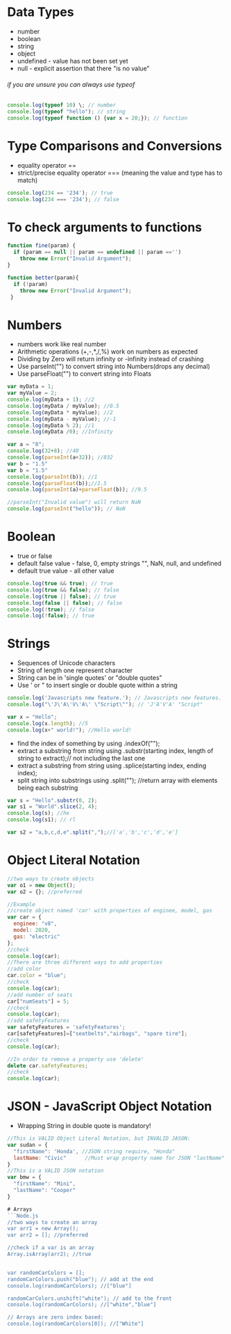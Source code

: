 # Data Types
* number
* boolean
* string
* object
* undefined - value has not been set yet
* null - explicit assertion that there "is no value"

###### if you are unsure you can always use typeof
```Node.js
console.log(typeof 10) \; // number
console.log(typeof "hello"); // string 
console.log(typeof function () {var x = 20;}); // function
```

# Type Comparisons and Conversions
* equality operator ==
* strict/precise equality operator === (meaning the value and type has to match)



```Node.js
console.log(234 == '234'); // true
console.log(234 === '234'); // false
```

# To check arguments to functions 
```Node.js
function fine(param) {
  if (param == null || param == undefined || param =='')
    throw new Error("Invalid Argument");
}

function better(param){
  if (!param)
    throw new Error("Invalid Argument");
 }
 ```
 
# Numbers
* numbers work like real number 
* Arithmetic operations (+,-,*,/,%) work on numbers as expected
* Dividing by Zero will return infinity or -infinity instead of crashing
* Use parseInt("") to convert string into Numbers(drops any decimal)
* Use parseFloat("") to convert string into Floats
```Node.js
var myData = 1; 
var myValue = 2; 
console.log(myData + 1); //2
console.log(myData / myValue); //0.5
console.log(myData * myValue); //2
console.log(myData - myValue); //-1
console.log(myData % 2); //1
console.log(myData /0); //Infinity

var a = "8";
console.log(32+8); //40
console.log(parseInt(a+32)); //832
var b = "1.5"
var b = "1.5"
console.log(parseInt(b)); //1
console.log(parseFloat(b));//1.5
console.log(parseInt(a)+parseFloat(b)); //9.5

//parseInt("Invalid value") will return NaN
console.log(parseInt("hello")); // NaN
```

# Boolean
* true or false
* default false value - false, 0, empty strings "", NaN, null, and undefined 
* default true value - all other value
```Node.js
console.log(true && true); // true 
console.log(true && false); // false 
console.log(true || false); // true 
console.log(false || false); // false 
console.log(!true); // false 
console.log(!false); // true 
```

# Strings 
* Sequences of Unicode characters
* String of length one represent character
* String can be in 'single quotes' or "double quotes"
* Use \' or \" to insert single or double quote within a string
```Node.js
console.log('Javascripts new feature.'); // Javascripts new features.
console.log("\'J\'A\'V\'A\' \"Script\""); // 'J'A'V'A' "Script"

var x = "Hello";
console.log(x.length); //5
console.log(x+" world!"); //Hello world!
```
* find the index of something by using .indexOf("");
* extract a substring from string using .substr(starting index, length of string to extract);// not including the last one
* extract a substring from string using .splice(starting index, ending index);
* split string into substrings using .split(""); //return array with elements being each substring
```Node.js
var s = "Hello".substr(0, 2);
var s1 = "World".slice(2, 4);
console.log(s); //he
console.log(s1); // rl

var s2 = "a,b,c,d,e".split(",");//['a','b','c','d','e']
```

# Object Literal Notation
```Node.js
//two ways to create objects
var o1 = new Object();
var o2 = {}; //preferred

//Example
//create object named 'car' with properties of enginee, model, gas
var car = {
  enginee: "v8",
  model: 2020,
  gas: "electric"
};
//check
console.log(car);
//There are three different ways to add properties
//add color
car.color = "blue";
//check
console.log(car);
//add number of seats
car["numSeats"] = 5;
//check
console.log(car);
//add safetyFeatures
var safetyFeatures = 'safetyFeatures';
car[safetyFeatures]=["seatbelts","airbags", "spare tire"];
//check
console.log(car);

//In order to remove a property use 'delete'
delete car.safetyFeatures;
//check
console.log(car);
```

# JSON - JavaScript Object Notation 
* Wrapping String in double quote is mandatory!
```Node.js
//This is VALID Object Literal Notation, but INVALID JASON:
var sudan = {
  "firstName": 'Honda', //JSON string require, "Honda"
  lastName: "Civic"      //Must wrap property name for JSON "lastName"
}
//This is a VALID JSON notation
var bmw = {
  "firstName": "Mini",
  "lastName": "Cooper"
}

# Arrays
```Node.js
//two ways to create an array
var arr1 = new Array();
var arr2 = []; //preferred

//check if a var is an array
Array.isArray(arr2); //true


var randomCarColors = []; 
randomCarColors.push("blue"); // add at the end 
console.log(randomCarColors); //["blue"] 

randomCarColors.unshift("white"); // add to the front
console.log(randomCarColors); //["white","blue"] 

// Arrays are zero index based: 
console.log(randomCarColors[0]); //["White"]



 
